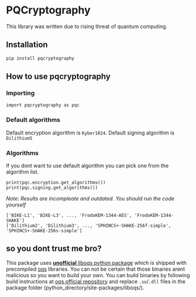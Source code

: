 # PQCryptography

This library was written due to rising threat of quantum computing.

## Installation
```bash
pip install pqcryptography
```
## How to use pqcryptography
### Importing
```python3
import pqcryptography as pqc
```

### Default algorithms
Default encryption algorithm is `Kyber1024`. Default signing algorithm is `Dilithium5`

### Algorithms
If you dont want to use default algorithm you can pick one from the algorithm list.
```python3
print(pqc.encryption.get_algorithms())
print(pqc.signing.get_algorithms())
```
*Note: Results are incompleate and outdated. You should run the code yourself*
```python3
['BIKE-L1', 'BIKE-L3', ..., 'FrodoKEM-1344-AES', 'FrodoKEM-1344-SHAKE']
['Dilithium2', 'Dilithium3', ..., 'SPHINCS+-SHAKE-256f-simple', 'SPHINCS+-SHAKE-256s-simple']
```

## so you dont trust me bro?
This package uses [**unofficial** liboqs python package](https://pypi.org/project/liboqs/) which is shipped with precompiled [oqs](https://github.com/open-quantum-safe/liboqs) libraries. You can not be certain that those binaries arent malicious so you want to build your own. You can build binaries by following build instructions at [oqs official repository](https://github.com/open-quantum-safe/liboqs) and replace `.so`/`.dll` files in the package folder (python_directory/site-packages/liboqs/).
